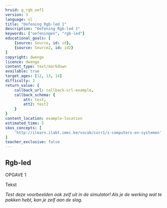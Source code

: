 ```yaml
---
hruid: g_rgb_oef1
version: 3
language: nl
title: "Oefening Rgb-led 1"
description: "Oefening Rgb-led 1"
keywords: ["oefeningen", "rgb-led"]
educational_goals: [
    {source: Source, id: id}, 
    {source: Source2, id: id2}
]
copyright: dwengo
licence: dwengo
content_type: text/markdown
available: true
target_ages: [12, 13, 14]
difficulty: 3
return_value: {
    callback_url: callback-url-example,
    callback_schema: {
        att: test,
        att2: test2
    }
}
content_location: example-location
estimated_time: 5
skos_concepts: [
    'http://ilearn.ilabt.imec.be/vocab/curr1/s-computers-en-systemen'
]
teacher_exclusive: false
---
```

## Rgb-led

OPGAVE 1

Tekst


*Test deze voorbeelden ook zelf uit in de simulator! Als je de werking wat te pakken hebt, kan je zelf aan de slag.*